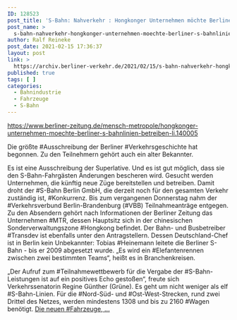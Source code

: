 ```yaml
---
ID: 128523
post_title: 'S-Bahn: Nahverkehr : Hongkonger Unternehmen möchte Berliner S-Bahnlinien betreiben Die größte Ausschreibung der Berliner Verkehrsgeschichte hat begonnen. , aus Berliner Zeitung'
post_name: >
  s-bahn-nahverkehr-hongkonger-unternehmen-moechte-berliner-s-bahnlinien-betreiben-die-groesste-ausschreibung-der-berliner-verkehrsgeschichte-hat-begonnen-aus-berliner-zeitung
author: Ralf Reineke
post_date: 2021-02-15 17:36:37
layout: post
link: >
  https://archiv.berliner-verkehr.de/2021/02/15/s-bahn-nahverkehr-hongkonger-unternehmen-moechte-berliner-s-bahnlinien-betreiben-die-groesste-ausschreibung-der-berliner-verkehrsgeschichte-hat-begonnen-aus-berliner-zeitung/
published: true
tags: [ ]
categories:
  - Bahnindustrie
  - Fahrzeuge
  - S-Bahn
---
```

https://www.berliner-zeitung.de/mensch-metropole/hongkonger-unternehmen-moechte-berliner-s-bahnlinien-betreiben-li.140005

Die größte #Ausschreibung der Berliner #Verkehrsgeschichte hat begonnen. Zu den Teilnehmern gehört auch ein alter Bekannter.

Es ist eine Ausschreibung der Superlative. Und es ist gut möglich, dass sie den S-Bahn-Fahrgästen Änderungen bescheren wird. Gesucht werden Unternehmen, die künftig neue Züge bereitstellen und betreiben. Damit droht der #S-Bahn Berlin GmbH, die derzeit noch für den gesamten Verkehr zuständig ist, #Konkurrenz. Bis zum vergangenen Donnerstag nahm der #Verkehrsverbund Berlin-Brandenburg (#VBB) Teilnahmeanträge entgegen. Zu den Absendern gehört nach Informationen der Berliner Zeitung das Unternehmen #MTR, dessen Hauptsitz sich in der chinesischen Sonderverwaltungszone #Hongkong befindet. Der Bahn- und Busbetreiber #Transdev ist ebenfalls unter den Antragstellern. Dessen Deutschland-Chef ist in Berlin kein Unbekannter: Tobias #Heinemann leitete die Berliner S-Bahn - bis er 2009 abgesetzt wurde. „Es wird ein #Elefantenrennen zwischen zwei bestimmten Teams“, heißt es in Branchenkreisen.

„Der Aufruf zum #Teilnahmewettbewerb für die Vergabe der #S-Bahn-Leistungen ist auf ein positives Echo gestoßen“, freute sich Verkehrssenatorin Regine Günther (Grüne). Es geht um nicht weniger als elf #S-Bahn-Linien. Für die #Nord-Süd- und #Ost-West-Strecken, rund zwei Drittel des Netzes, werden mindestens 1308 und bis zu 2160 #Wagen benötigt. <a href="https://www.berliner-zeitung.de/mensch-metropole/hongkonger-unternehmen-moechte-berliner-s-bahnlinien-betreiben-li.140005">Die neuen #Fahrzeuge, ...</a>